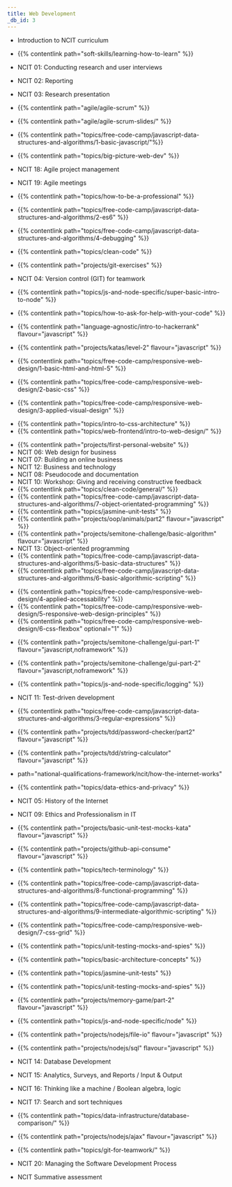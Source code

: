 ```yaml
---
title: Web Development
_db_id: 3
---
```



- Introduction to NCIT curriculum

- {{% contentlink path="soft-skills/learning-how-to-learn" %}}
- NCIT 01: Conducting research and user interviews
- NCIT 02: Reporting
- NCIT 03: Research presentation
- {{% contentlink path="agile/agile-scrum" %}}
- {{% contentlink path="agile/agile-scrum-slides/" %}}
- {{% contentlink path="topics/free-code-camp/javascript-data-structures-and-algorithms/1-basic-javascript/"%}}
- {{% contentlink path="topics/big-picture-web-dev" %}}
- NCIT 18: Agile project management
- NCIT 19: Agile meetings
- {{% contentlink path="topics/how-to-be-a-professional" %}}
- {{% contentlink path="topics/free-code-camp/javascript-data-structures-and-algorithms/2-es6" %}}
- {{% contentlink path="topics/free-code-camp/javascript-data-structures-and-algorithms/4-debugging" %}}
- {{% contentlink path="topics/clean-code" %}}
- {{% contentlink path="projects/git-exercises" %}}
- NCIT 04: Version control (GIT) for teamwork
- {{% contentlink path="topics/js-and-node-specific/super-basic-intro-to-node" %}}
- {{% contentlink path="topics/how-to-ask-for-help-with-your-code" %}}
- {{% contentlink path="language-agnostic/intro-to-hackerrank" flavour="javascript" %}}

- {{% contentlink path="projects/katas/level-2" flavour="javascript" %}}

- {{% contentlink path="topics/free-code-camp/responsive-web-design/1-basic-html-and-html-5" %}}
- {{% contentlink path="topics/free-code-camp/responsive-web-design/2-basic-css" %}}
- {{% contentlink path="topics/free-code-camp/responsive-web-design/3-applied-visual-design" %}}

* {{% contentlink path="topics/intro-to-css-architecture" %}}
* {{% contentlink path="topics/web-frontend/intro-to-web-design/" %}}

- {{% contentlink path="projects/first-personal-website" %}}
- NCIT 06: Web design for business
- NCIT 07: Building an online business
- NCIT 12: Business and technology
- NCIT 08: Pseudocode and documentation
- NCIT 10: Workshop: Giving and receiving constructive feedback
- {{% contentlink path="topics/clean-code/general/" %}}
- {{% contentlink path="topics/free-code-camp/javascript-data-structures-and-algorithms/7-object-orientated-programming" %}}
- {{% contentlink path="topics/jasmine-unit-tests" %}}
- {{% contentlink path="projects/oop/animals/part2"  flavour="javascript" %}}
- {{% contentlink path="projects/semitone-challenge/basic-algorithm"  flavour="javascript" %}}
- NCIT 13: Object-oriented programming
- {{% contentlink path="topics/free-code-camp/javascript-data-structures-and-algorithms/5-basic-data-structures" %}}
- {{% contentlink path="topics/free-code-camp/javascript-data-structures-and-algorithms/6-basic-algorithmic-scripting" %}}

* {{% contentlink path="topics/free-code-camp/responsive-web-design/4-applied-accessability" %}}
* {{% contentlink path="topics/free-code-camp/responsive-web-design/5-responsive-web-design-principles" %}}
* {{% contentlink path="topics/free-code-camp/responsive-web-design/6-css-flexbox" optional="1" %}}
- {{% contentlink path="projects/semitone-challenge/gui-part-1" flavour="javascript,noframework" %}}


  
- {{% contentlink path="projects/semitone-challenge/gui-part-2"  flavour="javascript,noframework" %}}


- {{% contentlink path="topics/js-and-node-specific/logging" %}}
- NCIT 11: Test-driven development
- {{% contentlink path="topics/free-code-camp/javascript-data-structures-and-algorithms/3-regular-expressions" %}}
- {{% contentlink path="projects/tdd/password-checker/part2" flavour="javascript" %}}
- {{% contentlink path="projects/tdd/string-calculator" flavour="javascript" %}}
- path="national-qualifications-framework/ncit/how-the-internet-works"
- {{% contentlink path="topics/data-ethics-and-privacy" %}}
- NCIT 05: History of the Internet
- NCIT 09: Ethics and Professionalism in IT
- {{% contentlink path="projects/basic-unit-test-mocks-kata" flavour="javascript" %}}
- {{% contentlink path="projects/github-api-consume" flavour="javascript" %}}
- {{% contentlink path="topics/tech-terminology" %}}
- {{% contentlink path="topics/free-code-camp/javascript-data-structures-and-algorithms/8-functional-programming" %}}
- {{% contentlink path="topics/free-code-camp/javascript-data-structures-and-algorithms/9-intermediate-algorithmic-scripting" %}}

* {{% contentlink path="topics/free-code-camp/responsive-web-design/7-css-grid" %}}

- {{% contentlink path="topics/unit-testing-mocks-and-spies" %}}
- {{% contentlink path="topics/basic-architecture-concepts" %}}
- {{% contentlink path="topics/jasmine-unit-tests" %}}
- {{% contentlink path="topics/unit-testing-mocks-and-spies" %}}

- {{% contentlink path="projects/memory-game/part-2" flavour="javascript" %}}
- {{% contentlink path="topics/js-and-node-specific/node" %}}
- {{% contentlink path="projects/nodejs/file-io" flavour="javascript" %}}
- {{% contentlink path="projects/nodejs/sql" flavour="javascript" %}}

- NCIT 14: Database Development
- NCIT 15: Analytics, Surveys, and Reports / Input & Output
- NCIT 16: Thinking like a machine / Boolean algebra, logic
- NCIT 17: Search and sort techniques

* {{% contentlink path="topics/data-infrastructure/database-comparison/" %}}

- {{% contentlink path="projects/nodejs/ajax" flavour="javascript" %}}

- {{% contentlink path="topics/git-for-teamwork/" %}}

- NCIT 20: Managing the Software Development Process
- NCIT Summative assessment


